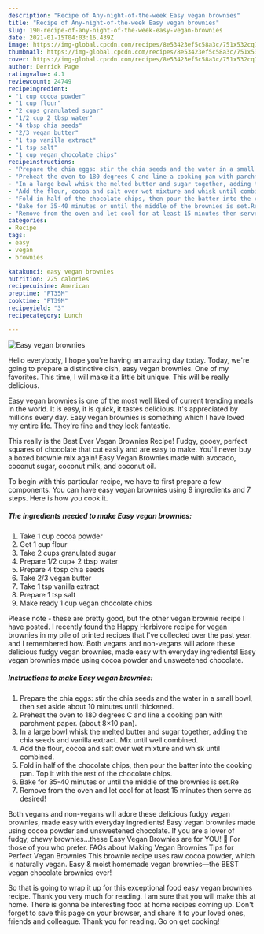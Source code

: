 ```yaml
---
description: "Recipe of Any-night-of-the-week Easy vegan brownies"
title: "Recipe of Any-night-of-the-week Easy vegan brownies"
slug: 190-recipe-of-any-night-of-the-week-easy-vegan-brownies
date: 2021-01-15T04:03:16.439Z
image: https://img-global.cpcdn.com/recipes/8e53423ef5c58a3c/751x532cq70/easy-vegan-brownies-recipe-main-photo.jpg
thumbnail: https://img-global.cpcdn.com/recipes/8e53423ef5c58a3c/751x532cq70/easy-vegan-brownies-recipe-main-photo.jpg
cover: https://img-global.cpcdn.com/recipes/8e53423ef5c58a3c/751x532cq70/easy-vegan-brownies-recipe-main-photo.jpg
author: Derrick Page
ratingvalue: 4.1
reviewcount: 24749
recipeingredient:
- "1 cup cocoa powder"
- "1 cup flour"
- "2 cups granulated sugar"
- "1/2 cup 2 tbsp water"
- "4 tbsp chia seeds"
- "2/3 vegan butter"
- "1 tsp vanilla extract"
- "1 tsp salt"
- "1 cup vegan chocolate chips"
recipeinstructions:
- "Prepare the chia eggs: stir the chia seeds and the water in a small bowl, then set aside about 10 minutes until thickened."
- "Preheat the oven to 180 degrees C and line a cooking pan with parchment paper. (about 8×10 pan)."
- "In a large bowl whisk the melted butter and sugar together, adding the chia seeds and vanilla extract. Mix until well combined."
- "Add the flour, cocoa and salt over wet mixture and whisk until combined."
- "Fold in half of the chocolate chips, then pour the batter into the cooking pan. Top it with the rest of the chocolate chips."
- "Bake for 35-40 minutes or until the middle of the brownies is set.Re"
- "Remove from the oven and let cool for at least 15 minutes then serve as desired!"
categories:
- Recipe
tags:
- easy
- vegan
- brownies

katakunci: easy vegan brownies 
nutrition: 225 calories
recipecuisine: American
preptime: "PT35M"
cooktime: "PT39M"
recipeyield: "3"
recipecategory: Lunch

---
```



![Easy vegan brownies](https://img-global.cpcdn.com/recipes/8e53423ef5c58a3c/751x532cq70/easy-vegan-brownies-recipe-main-photo.jpg)

Hello everybody, I hope you're having an amazing day today. Today, we're going to prepare a distinctive dish, easy vegan brownies. One of my favorites. This time, I will make it a little bit unique. This will be really delicious.

Easy vegan brownies is one of the most well liked of current trending meals in the world. It is easy, it is quick, it tastes delicious. It's appreciated by millions every day. Easy vegan brownies is something which I have loved my entire life. They're fine and they look fantastic.

This really is the Best Ever Vegan Brownies Recipe! Fudgy, gooey, perfect squares of chocolate that cut easily and are easy to make. You&#39;ll never buy a boxed brownie mix again! Easy Vegan Brownies made with avocado, coconut sugar, coconut milk, and coconut oil.


To begin with this particular recipe, we have to first prepare a few components. You can have easy vegan brownies using 9 ingredients and 7 steps. Here is how you cook it.

<!--inarticleads1-->

##### The ingredients needed to make Easy vegan brownies:

1. Take 1 cup cocoa powder
1. Get 1 cup flour
1. Take 2 cups granulated sugar
1. Prepare 1/2 cup+ 2 tbsp water
1. Prepare 4 tbsp chia seeds
1. Take 2/3 vegan butter
1. Take 1 tsp vanilla extract
1. Prepare 1 tsp salt
1. Make ready 1 cup vegan chocolate chips


Please note - these are pretty good, but the other vegan brownie recipe I have posted. I recently found the Happy Herbivore recipe for vegan brownies in my pile of printed recipes that I&#39;ve collected over the past year. and I remembered how. Both vegans and non-vegans will adore these delicious fudgy vegan brownies, made easy with everyday ingredients! Easy vegan brownies made using cocoa powder and unsweetened chocolate. 

<!--inarticleads2-->

##### Instructions to make Easy vegan brownies:

1. Prepare the chia eggs: stir the chia seeds and the water in a small bowl, then set aside about 10 minutes until thickened.
1. Preheat the oven to 180 degrees C and line a cooking pan with parchment paper. (about 8×10 pan).
1. In a large bowl whisk the melted butter and sugar together, adding the chia seeds and vanilla extract. Mix until well combined.
1. Add the flour, cocoa and salt over wet mixture and whisk until combined.
1. Fold in half of the chocolate chips, then pour the batter into the cooking pan. Top it with the rest of the chocolate chips.
1. Bake for 35-40 minutes or until the middle of the brownies is set.Re
1. Remove from the oven and let cool for at least 15 minutes then serve as desired!


Both vegans and non-vegans will adore these delicious fudgy vegan brownies, made easy with everyday ingredients! Easy vegan brownies made using cocoa powder and unsweetened chocolate. If you are a lover of fudgy, chewy brownies…these Easy Vegan Brownies are for YOU! 🙂 For those of you who prefer. FAQs about Making Vegan Brownies Tips for Perfect Vegan Brownies This brownie recipe uses raw cocoa powder, which is naturally vegan. Easy &amp; moist homemade vegan brownies—the BEST vegan chocolate brownies ever! 

So that is going to wrap it up for this exceptional food easy vegan brownies recipe. Thank you very much for reading. I am sure that you will make this at home. There is gonna be interesting food at home recipes coming up. Don't forget to save this page on your browser, and share it to your loved ones, friends and colleague. Thank you for reading. Go on get cooking!
